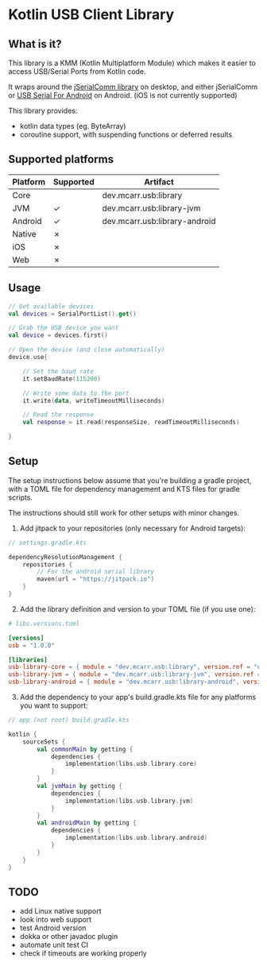 # Kotlin USB Client Library

## What is it?

This library is a KMM (Kotlin Multiplatform Module) which makes it easier to access USB/Serial Ports from Kotlin code.

It wraps around the [jSerialComm library](https://github.com/Fazecast/jSerialComm) on desktop, and either jSerialComm or [USB Serial For Android](https://github.com/mik3y/usb-serial-for-android) on Android. (iOS is not currently supported)

This library provides:
- kotlin data types (eg. ByteArray)
- coroutine support, with suspending functions or deferred results

## Supported platforms

| Platform | Supported | Artifact                      |
|----------|-----------|-------------------------------|
| Core     |           | dev.mcarr.usb:library         |
| JVM      | &check;   | dev.mcarr.usb:library-jvm     |
| Android  | &check;   | dev.mcarr.usb:library-android |
| Native   | &cross;   |                               |
| iOS      | &cross;   |                               |
| Web      | &cross;   |                               |


## Usage

```Kotlin
// Get available devices
val devices = SerialPortList().get()

// Grab the USB device you want
val device = devices.first()

// Open the device (and close automatically)
device.use{

    // Set the baud rate
    it.setBaudRate(115200)

    // Write some data to the port
    it.write(data, writeTimeoutMilliseconds)

    // Read the response
    val response = it.read(responseSize, readTimeoutMilliseconds)

}
```

## Setup

The setup instructions below assume that you're building a gradle project, with a TOML file for dependency management and KTS files for gradle scripts.

The instructions should still work for other setups with minor changes.

1. Add jitpack to your repositories (only necessary for Android targets):

```Kotlin
// settings.gradle.kts

dependencyResolutionManagement {
    repositories {
        // For the android serial library
        maven(url = "https://jitpack.io")
    }
}
```

2. Add the library definition and version to your TOML file (if you use one):

```toml
# libs.versions.toml

[versions]
usb = "1.0.0"

[libraries]
usb-library-core = { module = "dev.mcarr.usb:library", version.ref = "usb" }
usb-library-jvm = { module = "dev.mcarr.usb:library-jvm", version.ref = "usb" }
usb-library-android = { module = "dev.mcarr.usb:library-android", version.ref = "usb" }
```

3. Add the dependency to your app's build.gradle.kts file for any platforms you want to support:

```Kotlin
// app (not root) build.gradle.kts

kotlin {
    sourceSets {
        val commonMain by getting {
            dependencies {
                implementation(libs.usb.library.core)
            }
        }
        val jvmMain by getting {
            dependencies {
                implementation(libs.usb.library.jvm)
            }
        }
        val androidMain by getting {
            dependencies {
                implementation(libs.usb.library.android)
            }
        }
    }
}
```

## TODO

- add Linux native support
- look into web support
- test Android version
- dokka or other javadoc plugin
- automate unit test CI
- check if timeouts are working properly
